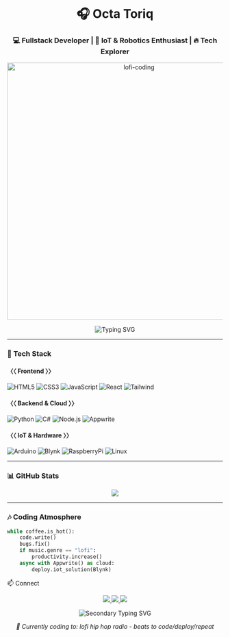 <h1 align="center">🎧 Octa Toriq</h1>
<h3 align="center">💻 Fullstack Developer | 🤖 IoT & Robotics Enthusiast | 🔥 Tech Explorer</h3>

<p align="center">
  <img src="https://i.makeagif.com/media/4-05-2022/FvBVst.gif" alt="lofi-coding" width="600">
</p>

<p align="center">
  <img src="https://readme-typing-svg.herokuapp.com?font=Victor+Mono&size=24&duration=4000&pause=1000&color=BC83FF&center=true&vCenter=true&width=600&lines=print(%22Hello+World%22);await async_code();import+appwrite;define_IoT_solutions();while(learning){keep_coding};" alt="Typing SVG" />
</p>

---

### **🚀 Tech Stack**

#### **〈〈 Frontend 〉〉**
![HTML5](https://img.shields.io/badge/-HTML5-%23E44D27?style=flat&logo=html5&logoColor=white)
![CSS3](https://img.shields.io/badge/-CSS3-%231572B6?style=flat&logo=css3)
![JavaScript](https://img.shields.io/badge/-JavaScript-%23F7DF1E?style=flat&logo=javascript&logoColor=black)
![React](https://img.shields.io/badge/-React-%2361DAFB?style=flat&logo=react&logoColor=black)
![Tailwind](https://img.shields.io/badge/-Tailwind-%2306B6D4?style=flat&logo=tailwindcss)

#### **〈〈 Backend & Cloud 〉〉**
![Python](https://img.shields.io/badge/-Python-%233776AB?style=flat&logo=python&logoColor=white)
![C#](https://img.shields.io/badge/-C%23-%23239120?style=flat&logo=c-sharp&logoColor=white)
![Node.js](https://img.shields.io/badge/-Node.js-%23339933?style=flat&logo=node.js&logoColor=white)
![Appwrite](https://img.shields.io/badge/-Appwrite-%23F02E65?style=flat&logo=appwrite&logoColor=white)

#### **〈〈 IoT & Hardware 〉〉**
![Arduino](https://img.shields.io/badge/-Arduino-%2300979D?style=flat&logo=arduino)
![Blynk](https://img.shields.io/badge/-Blynk-%235C6BC0?style=flat&logo=blynk&logoColor=white)
![RaspberryPi](https://img.shields.io/badge/-RPi-%23C51A4A?style=flat&logo=raspberry-pi)
![Linux](https://img.shields.io/badge/-Linux-%23FCC624?style=flat&logo=linux)

---

### 📊 **GitHub Stats**

<p align="center">
  <img src="https://github-readme-activity-graph.vercel.app/graph?username=astheria23&theme=react-dark&bg_color=1F222E&color=F8D866&line=F85D7F&point=FFFFFF">
</p>

---

### 🎶 **Coding Atmosphere**

```python
while coffee.is_hot():
    code.write()
    bugs.fix()
    if music.genre == "lofi":
        productivity.increase()
    async with Appwrite() as cloud:
        deploy.iot_solution(Blynk)
```
📫 Connect
<p align="center"> <a href="https://linkedin.com/in/octa.toriq"> <img src="https://img.shields.io/badge/-LinkedIn-%230A66C2?style=for-the-badge&logo=linkedin&logoColor=white"> </a> <a href="mailto:your.email@example.com"> <img src="https://img.shields.io/badge/-Gmail-%23EA4335?style=for-the-badge&logo=gmail&logoColor=white"> </a> <a href="https://instagram.com/sweet_explicit"> <img src="https://img.shields.io/badge/-Instagram-%23E4405F?style=for-the-badge&logo=instagram&logoColor=white"> </a> </p><p align="center"> <img src="https://readme-typing-svg.herokuapp.com?font=Victor+Mono&size=18&duration=3000&pause=1000&color=BC83FF&center=true&vCenter=true&width=600&lines=Open+for+IoT+Collaborations;Let's+Build+Something+Awesome;Fullstack+%7C+IoT+%7C+Cloud+Solutions;Python+%7C+C%23+%7C+Appwrite" alt="Secondary Typing SVG" /> </p><p align="center"> <i>🎵 Currently coding to: lofi hip hop radio - beats to code/deploy/repeat</i> </p> 
